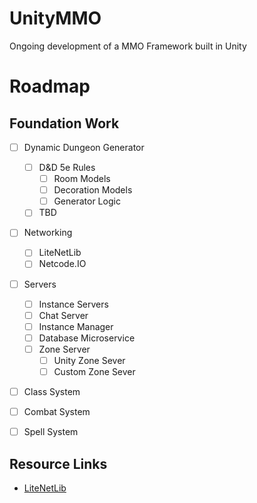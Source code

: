 # UnityMMO
Ongoing development of a MMO Framework built in Unity


# Roadmap

## Foundation Work

- [ ] Dynamic Dungeon Generator
  - [ ] D&D 5e Rules
    - [ ] Room Models
    - [ ] Decoration Models
    - [ ] Generator Logic
  - [ ] TBD
 
- [ ] Networking
  - [ ] LiteNetLib
  - [ ] Netcode.IO
  
- [ ] Servers
  - [ ] Instance Servers
  - [ ] Chat Server
  - [ ] Instance Manager
  - [ ] Database Microservice
  - [ ] Zone Server
    - [ ] Unity Zone Sever
    - [ ] Custom Zone Sever
    
- [ ] Class System
- [ ] Combat System
- [ ] Spell System




## Resource Links

* [LiteNetLib](https://github.com/RevenantX/LiteNetLib)
